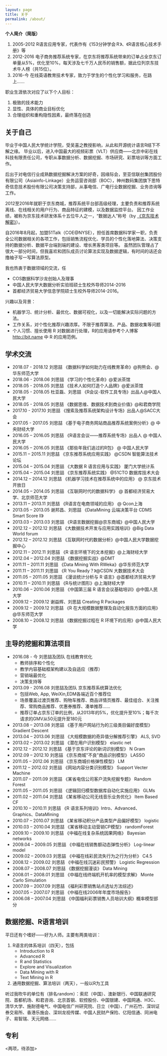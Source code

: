 ```yaml
---
layout: page
title: 关于
permalink: /about/
---
```


**个人简介（简版）**

1. 2005-2012 R语言应用专家，代表作有《153分钟学会Ｒ》、《R语言核心技术手册》等
2. 2012-2016 电子商务推荐系统专家，在京东将推荐系统带来的订单占全京东订单量从5%，优化至10%，每天涉及七千万人民币的销售额，据此位列京东技术牛人榜（共15位）。
3. 2016-今 在线英语教育技术专家，致力于学生的个性化学习和服务，在路上……

职业生涯依次对应了以下个人目标：

1. 极致的技术能力
2. 显性、具体的商业目标优化
3. 合理组织和重构隐性因素，最终落在创造

## 关于自己 ##

毕业于中国人民大学统计学院，受吴喜之教授影响，从此和开源统计语言R结下不解之缘。
毕业以后，进入中国最大的视频彩票（VLT）供应商——北京中彩在线科技有限责任公司，专职从事数据分析、数据挖掘、市场研究、彩票培训等方面工作。

后出于对电信行业成熟数据挖掘解决方案的好奇，因缘际会，至亚信联创集团股份有限公司（Asiainfo-Linkage）业务运营咨询部（BOC），神州数码集团旗下思特奇信息技术股份有限公司决策支持部，从事电信、广电行业数据挖掘、业务咨询等工作。

2012至2016年就职于京东商城，推荐系统平台部高级经理，主要负责和推荐系统离线、在线相关的用户行为、商品特征的建模，以及数据监控平台。
因工作业绩，被称为京东技术研发体系十五位牛人之一，“数据达人”称号（by [《京东技术解密》](https://item.jd.com/11579054.html)）。

自2016年8月起，加盟51Talk（COE@NYSE），担任首席数据科学家一职，负责全公司数据相关的各项工作，包括销售流程优化、学员的个性化落地算法、决策支持的数据分析、数据平台端到端的建设、增长黑客类项目等。
虽然团队管理占了很大一部分时间，但我喜欢和团队成员讨论算法实现及数据逻辑，有时间的话还会撸袖子写一写算法原型。

我也热衷于数据领域的交流，任

- COS数据科学沙龙创始人及理事
- 中国人民大学大数据分析实验班硕士生校外导师2014-2016
- 首都经济贸易大学信息学院硕士生校外导师2014-2016。

兴趣以及背景：

- 机器学习、统计分析、最优化、数据可视化，以及一切能解决实际问题的方法。
- 工作关系，对个性化推荐兴趣浓厚。不限于推荐算法、产品、数据收集等问题
- 个人习惯、擅长使用 R 对数据进行处理，R的应用请参考个人博客 <http://bjt.name> 中 R 的应用范例。


## 学术交流 ##

- 2018.07 - 2018.12  刘思喆 《数据科学如何助力在线教育革命》@狗熊会、@华东师范大学
- 2018.06 - 2018.06  刘思喆 《学习的个性化革命》@爱派茶馆
- 2018.05 - 2018.05  刘思喆 《技术人如何打造个人品牌》@爱派茶馆
- 2018.05 - 2018.05  杜亚磊、刘思喆 《R会议-软件工具专场》出品人@中国人民大学
- 2018.05 - 2018.05  刘思喆 《数据思维、数据技术到商业价值》@和君商学院
- 2017.10 - 2017.10  刘思喆 《搜索及推荐系统架构设计专场》出品人@SACC大会
- 2017.05 - 2017.05  刘思喆 《基于电子商务网站商品推荐系统案例分析》@ 中央财经大学
- 2016.05 – 2016.05  刘思喆 《R语言会议——推荐系统专场》出品人 @ 中国人民大学
- 2016.05 – 2016.05  刘思喆 《那些年我们追过的R包》 @ 中国人民大学
- 2015.11 – 2015.11  刘思喆 《京东推荐系统应用实践》 @CSDN 智能算法技术论坛
- 2015.04 – 2015.04  刘思喆 《大数据 R 语言应用与实践》 厦门大学统计系
- 2015.04 – 2015.04  刘思喆 《京东推荐系统实践》 @51CTO 数据库技术大会 
- 2014.12 – 2014.12  刘思喆 《机器学习技术在推荐系统中的应用》 @ 京东技术开放日
- 2014.05 – 2014.05  刘思喆 《互联网时代的数据科学》 @ 首都经济贸易大学、北京师范大学
- 2013.11 – 2013.11  刘思喆 《R语言在电商领域的应用》 @ Qcon上海 
- 2013.05 – 2013.05  谢邦昌、刘思喆 《DataMining 云端决策平台 CDMS Smart Score II》
- 2013.03 – 2013.03  刘思喆 《R语言数据挖掘@京东商城》@中国人民大学
- 2012.12 – 2012.12  刘思喆 《大数据技术开发与应用实践培训》@Big Data World forum
- 2012.12 – 2012.12  刘思喆 《互联网时代的数据分析》@中国人民大学数据挖掘中心
- 2012.11 – 2012.11  刘思喆 《R 语言环境下的文本挖掘》@上海财经大学
- 2012.04 – 2012.04  刘思喆 《数据挖掘实战》@DMT
- 2011.11 – 2011.11  刘思喆 《Data Mining With RWeka》@华东师范大学
- 2011.11 – 2011.11  刘思喆 《R You Ready？》@CSDN 大数据技术大会
- 2011.05 – 2011.05  刘思喆 《漫谈统计分析与 R 语言》@首都经济贸易大学
- 2010.11 – 2010.11  刘思喆 《R与统计图形》@上海财经大学
- 2010.06 – 2010.06  刘思喆 《中国第三届 R 语言会议基础培训》@中国人民大学
- 2009.12 – 2009.12  谢益辉、刘思喆 Creating R Packages
- 2009.12 – 2009.12  刘思喆 《R 在大规模数据整理及自动化报告方面的应用》@华东师范大学
- 2008.10 – 2008.12  刘思喆 《数据挖掘过程在 R 环境下的应用》@中国人民大学


## 主导的挖掘和算法项目	##

- 2016.08 - 今       刘思喆及团队  在线教育优化
  - 教师排序和个性化
  - 教学内容基础框架构建以及自适应（推荐）
  - 营销端最优化
  - 决策支持等
- 2013.09 - 2016.08  刘思喆及团队  京东推荐系统算法优化
  - 包括Web, App, WeiXin,EDM各端近百个推荐位
  - 场景覆盖过渡页推荐、购物车推荐、商品详情页推荐、最佳组合、关注推荐、常购商品推荐、优惠券推荐、凑单推荐……
  - 推荐订单占京东订单的比例，从2013年的5%，优化提升至10%；每千次请求的GMV从50元提升至180元
- 2013.08 – 2013.08  刘思喆  《基于用户网站行为的三级类目偏好度模型》 Gradient Descent
- 2013.04 – 2013.06  刘思喆  《大规模数据的奇异值分解推荐引擎》 ALS, SVD
- 2013.02 – 2013.02  刘思喆  《潜在用户识别模型》 elastic net
- 2012.12 – 2012.12  刘思喆  《基于京东评论的新词识别模型》 N Gram
- 2012.09 – 2012.10  刘思喆  《京东商城"不良"商品识别模型》 LASSO
- 2011.05 – 2012.06  刘思喆  《京东商城价格弹性模型》 LM
- 2011.12 – 2012.02  刘思喆  《网站内容分类识别模型》 Support Vecter Machine
- 2011.07 – 2011.09  刘思喆  《某省电信公司客户流失挖掘专题》 Random Forest
- 2011.05 – 2011.05  刘思喆  《逻辑回归模型数据库自动化实施应用》 GLMs
- 2011.02 – 2011.04  刘思喆  《某省移动公司无线音乐业务优化》 Item Based CF
- 2010.10 – 2010.11  刘思喆  《R 语言系列培训》Intro、Advanced、Graphics、DataMining
- 2010.07 – 2010.07  刘思喆  《某省移动积分产品类型产品偏好模型》 logistic
- 2010.03 – 2010.04  刘思喆  《某省移动主动营销CP模型》 randomForest
- 2009.10 – 2009.10  刘思喆  《中福在线复杂系统因果网络》 Bayesian networks
- 2009.04 – 2009.05  刘思喆  《中福在线销售额动态弹性分析》 Log-linear model
- 2009.02 – 2009.03  刘思喆  《中福在线彩民流失行为之行为分析》 C4.5
- 2008.12 – 2009.02  刘思喆  《中福在线沉迷彩民预警》 Logistic Regression
- 2008.07 – 2008.07  刘思喆  《数据挖掘漫谈》 Data Mining
- 2008.01 – 2008.01  刘思喆  《中福在线终端机开机率的模型求解》 Monte Carlo Simulation
- 2007.09 – 2007.09  刘思喆  《福利彩票销售站点选址方法综述》
- 2007.05 – 2007.07  刘思喆  《中福在线2006年年度市场报告》
- 2006.08 – 2007.04  刘思喆  《中国福利彩票销售人员培训大纲》概率模型部分

## 数据挖掘、R语言培训 ##

平日还有个嗜好——好为人师。主要有两类培训：

1. R语言的体系培训（四天），包括
	- Introduction to R
	- Advanced R
	- R and Statistics
	- Explore and Visualization
	- Data Mining with R
	- Text Mining in R
2. 通用数据挖掘、算法培训（两天），一般以R为工具

听过我吹牛的单位有（排名random）：索尼（中国）、澳新银行、中国联通研究院、首都机场、和君咨询、北京首钢、软控股份、中国银建、中国网通、H3C、清华大学、施耐德电气、中国电信广州研究院、日立（中国）、广州石竹、深圳证券交易所、香港乐施会、深圳龙视传媒、中国人民财产保险、亿阳信通、同洲电子、易智瑞、天元网络……


## 专利 ##

<两项，待添加> 
 